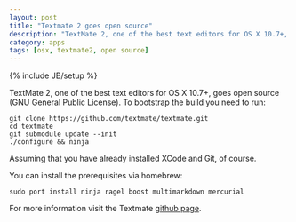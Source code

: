 ```yaml
---
layout: post
title: "Textmate 2 goes open source"
description: "TextMate 2, one of the best text editors for OS X 10.7+, goes open source (GNU General Public License)."
category: apps
tags: [osx, textmate2, open source]
---
```

{% include JB/setup %}


TextMate 2, one of the best text editors for OS X 10.7+, goes open source (GNU General Public License). To bootstrap the build you need to run:
    
    git clone https://github.com/textmate/textmate.git
    cd textmate
    git submodule update --init
    ./configure && ninja

Assuming that you have already installed XCode and Git, of course. 

You can install the prerequisites via homebrew:

    sudo port install ninja ragel boost multimarkdown mercurial 

For more information visit the Textmate [github page](https://github.com/textmate/textmate). 